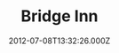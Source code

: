 ---
date: 2012-07-08T13:32:26.000Z
title: Bridge Inn
latitude: 52.64841087938056
longitude: 1.5682188909003498
url: http://norfolkbroadsinns.co.uk/acle-bridge-inn
category: checkin
---